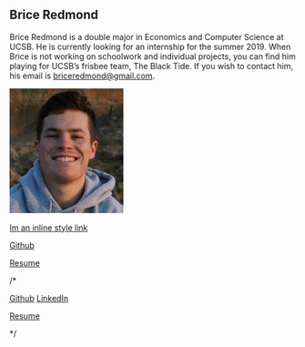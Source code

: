 ## Brice Redmond

Brice Redmond is a double major in Economics and Computer Science at UCSB. He is currently looking for an internship for the summer 2019. When Brice is not working on schoolwork and individual projects, you can find him playing for UCSB’s frisbee team, The Black Tide. If you wish to contact him, his email is briceredmond@gmail.com. 

<img src="SelfPortrait.jpeg" alt="drawing" width="200"/>

[Im an inline style link](www.linkedin.com/in/bredmond555)

[Github](https://github.com/bredmond5)

[Resume](Resume_BriceRedmond)

/*<div class="button-group minor-group">
  <a href="https://github.com/bredmond5" class="button">Github</a>
  <a href="www.linkedin.com/in/bredmond555" class="button">LinkedIn</a>
  
  <a href="Resume_BriceRedmond" class="button">Resume</a>
</div>
*/

